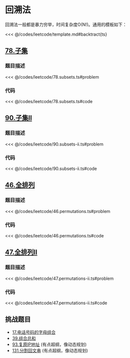 # 回溯法

回溯法一般都是暴力穷举，时间复杂度O(N!)。通用的模板如下：

<<< @/codes/leetcode/template.md#backtract{ts}

## [78.子集](https://leetcode.cn/problems/subsets/description/)

### 题目描述
<<< @/codes/leetcode/78.subsets.ts#problem

### 代码
<<< @/codes/leetcode/78.subsets.ts#code

## [90.子集Ⅱ](https://leetcode.cn/problems/subsets-ii/)

### 题目描述
<<< @/codes/leetcode/90.subsets-ii.ts#problem

### 代码
<<< @/codes/leetcode/90.subsets-ii.ts#code

## [46.全排列](https://leetcode.cn/problems/permutations/)


### 题目描述
<<< @/codes/leetcode/46.permutations.ts#problem

### 代码
<<< @/codes/leetcode/46.permutations.ts#code

## [47.全排列Ⅱ](https://leetcode.cn/problems/permutations-ii/description/)


### 题目描述
<<< @/codes/leetcode/47.permutations-ii.ts#problem

### 代码
<<< @/codes/leetcode/47.permutations-ii.ts#code

## 挑战题目
- [17.电话号码的字母组合](https://leetcode.cn/problems/letter-combinations-of-a-phone-number/description/)
- [39.组合总和](https://leetcode.cn/problems/combination-sum/description/)
- [93.复原IP地址](https://leetcode.cn/problems/restore-ip-addresses/description/) (有点超纲，像动态规划)
- [131.分割回文串](https://leetcode.cn/problems/palindrome-partitioning/description/) (有点超纲，像动态规划)
